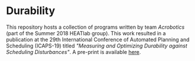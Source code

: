 # Durability
This repository hosts a collection of programs written by team *Acrobotics* (part of the Summer 2018 HEATlab group). This work resulted in a publication at the 29th International Conference of Automated Planning and Scheduling (ICAPS-19) titled *"Measuring and Optimizing Durability against Scheduling Disturbances"*.  A pre-print is available [here](https://www.cs.hmc.edu/HEAT/papers/Lee_et_al_ICAPS_2019.pdf).
